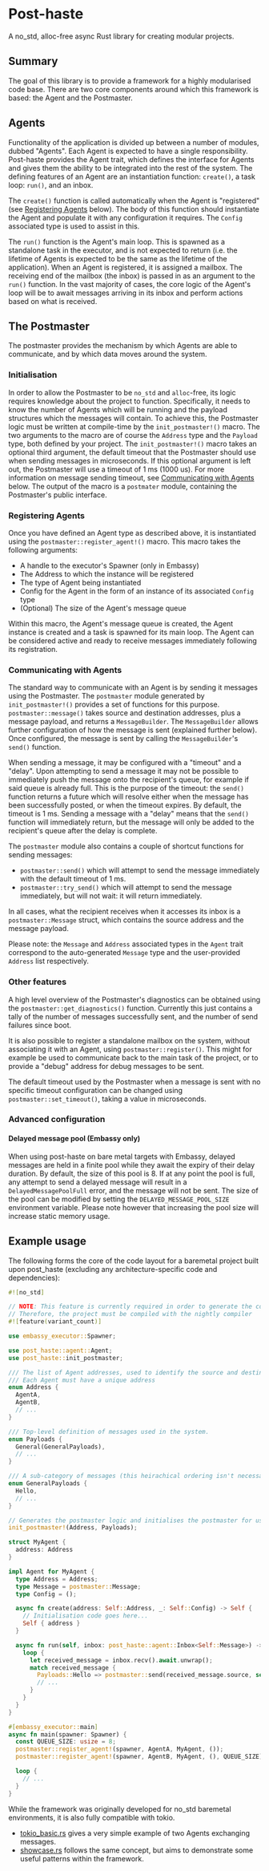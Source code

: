 # Post-haste
A no_std, alloc-free async Rust library for creating modular projects.

## Summary
The goal of this library is to provide a framework for a highly modularised code base.
There are two core components around which this framework is based: the Agent and the Postmaster.

## Agents
Functionality of the application is divided up between a number of modules, dubbed "Agents".
Each Agent is expected to have a single responsibility.
Post-haste provides the Agent trait, which defines the interface for Agents and gives them the ability to be integrated into the rest of the system.
The defining features of an Agent are an instantiation function: `create()`, a task loop: `run()`, and an inbox.

The `create()` function is called automatically when the Agent is "registered" (see [Registering Agents](#registering-agents) below).
The body of this function should instantiate the Agent and populate it with any configuration it requires.
The `Config` associated type is used to assist in this.

The `run()` function is the Agent's main loop.
This is spawned as a standalone task in the executor, and is not expected to return (i.e. the lifetime of Agents is expected to be the same as the lifetime of the application).
When an Agent is registered, it is assigned a mailbox.
The receiving end of the mailbox (the inbox) is passed in as an argument to the `run()` function.
In the vast majority of cases, the core logic of the Agent's loop will be to await messages arriving in its inbox and perform actions based on what is received.

## The Postmaster
The postmaster provides the mechanism by which Agents are able to communicate, and by which data moves around the system.

### Initialisation
In order to allow the Postmaster to be `no_std` and `alloc`-free, its logic requires knowledge about the project to function.
Specifically, it needs to know the number of Agents which will be running and the payload structures which the messages will contain.
To achieve this, the Postmaster logic must be written at compile-time by the `init_postmaster!()` macro.
The two arguments to the macro are of course the `Address` type and the `Payload` type, both defined by your project.
The `init_postmaster!()` macro takes an optional third argument, the default timeout that the Postmaster should use when sending messages in microseconds.
If this optional argument is left out, the Postmaster will use a timeout of 1 ms (1000 us).
For more information on message sending timeout, see [Communicating with Agents](#communicating-with-agents) below.
The output of the macro is a `postmater` module, containing the Postmaster's public interface.

### Registering Agents
Once you have defined an Agent type as described above, it is instantiated using the `postmaster::register_agent!()` macro.
This macro takes the following arguments:
- A handle to the executor's Spawner (only in Embassy)
- The Address to which the instance will be registered
- The type of Agent being instantiated
- Config for the Agent in the form of an instance of its associated `Config` type
- (Optional) The size of the Agent's message queue

Within this macro, the Agent's message queue is created, the Agent instance is created and a task is spawned for its main loop.
The Agent can be considered active and ready to receive messages immediately following its registration.

### Communicating with Agents
The standard way to communicate with an Agent is by sending it messages using the Postmaster.
The `postmaster` module generated by `init_postmaster!()` provides a set of functions for this purpose.
`postmaster::message()` takes source and destination addresses, plus a message payload, and returns a `MessageBuilder`.
The `MessageBuilder` allows further configuration of how the message is sent (explained further below).
Once configured, the message is sent by calling the `MessageBuilder`'s `send()` function.

When sending a message, it may be configured with a "timeout" and a "delay".
Upon attempting to send a message it may not be possible to immediately push the message onto the recipient's queue, for example if said queue is already full.
This is the purpose of the timeout: the `send()` function returns a future which will resolve either when the message has been successfully posted, or when the timeout expires.
By default, the timeout is 1 ms.
Sending a message with a "delay" means that the `send()` function will immediately return, but the message will only be added to the recipient's queue after the delay is complete.

The `postmaster` module also contains a couple of shortcut functions for sending messages:
- `postmaster::send()` which will attempt to send the message immediately with the default timeout of 1 ms.
- `postmaster::try_send()` which will attempt to send the message immediately, but will not wait: it will return immediately.

In all cases, what the recipient receives when it accesses its inbox is a `postmaster::Message` struct, which contains the source address and the message payload.

Please note: the `Message` and `Address` associated types in the `Agent` trait correspond to the auto-generated `Message` type and the user-provided `Address` list respectively.

### Other features
A high level overview of the Postmaster's diagnostics can be obtained using the `postmaster::get_diagnostics()` function.
Currently this just contains a tally of the number of messages successfully sent, and the number of send failures since boot.

It is also possible to register a standalone mailbox on the system, without associating it with an Agent, using `postmaster::register()`.
This might for example be used to communicate back to the main task of the project, or to provide a "debug" address for debug messages to be sent.

The default timeout used by the Postmaster when a message is sent with no specific timeout configuration can be changed using `postmaster::set_timeout()`, taking a value in microseconds.

### Advanced configuration
#### Delayed message pool (Embassy only)
When using post-haste on bare metal targets with Embassy, delayed messages are held in a finite pool while they await the expiry of their delay duration.
By default, the size of this pool is 8.
If at any point the pool is full, any attempt to send a delayed message will result in a `DelayedMessagePoolFull` error, and the message will not be sent.
The size of the pool can be modified by setting the `DELAYED_MESSAGE_POOL_SIZE` environment variable.
Please note however that increasing the pool size will increase static memory usage.

## Example usage
The following forms the core of the code layout for a baremetal project built upon post_haste (excluding any architecture-specific code and dependencies):
```rust
#![no_std]

// NOTE: This feature is currently required in order to generate the correct number of mailboxes based on the number of provided addresses (avoiding alloc)
// Therefore, the project must be compiled with the nightly compiler
#![feature(variant_count)]

use embassy_executor::Spawner;

use post_haste::agent::Agent;
use post_haste::init_postmaster;

/// The list of Agent addresses, used to identify the source and destination for messages.
/// Each Agent must have a unique address
enum Address {
  AgentA,
  AgentB,
  // ...
}

/// Top-level definition of messages used in the system.
enum Payloads {
  General(GeneralPayloads),
  // ...
}

/// A sub-category of messages (this heirachical ordering isn't necessary, but is highly recommended for organisation)
enum GeneralPayloads {
  Hello,
  // ...
}

// Generates the postmaster logic and initialises the postmaster for use within the project
init_postmaster!(Address, Payloads);

struct MyAgent {
  address: Address
}

impl Agent for MyAgent {
  type Address = Address;
  type Message = postmaster::Message;
  type Config = ();

  async fn create(address: Self::Address, _: Self::Config) -> Self {
    // Initialisation code goes here...
    Self { address }
  }

  async fn run(self, inbox: post_haste::agent::Inbox<Self::Message>) -> ! {
    loop {
      let received_message = inbox.recv().await.unwrap();
      match received_message {
        Payloads::Hello => postmaster::send(received_message.source, self.address, Payloads::Hello).await.unwrap();
        // ...
      }
    }
  }
}

#[embassy_executor::main]
async fn main(spawner: Spawner) {
  const QUEUE_SIZE: usize = 8;
  postmaster::register_agent!(spawner, AgentA, MyAgent, ());
  postmaster::register_agent!(spawner, AgentB, MyAgent, (), QUEUE_SIZE);

  loop {
    // ...
  }
}
```

While the framework was originally developed for no_std baremetal environments, it is also fully compatible with tokio.
- [tokio_basic.rs](examples/tokio_basic.rs) gives a very simple example of two Agents exchanging messages.
- [showcase.rs](examples/showcase.rs) follows the same concept, but aims to demonstrate some useful patterns within the framework.
